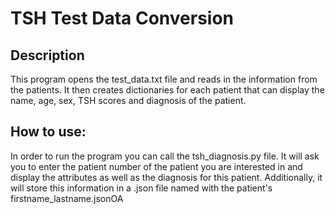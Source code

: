# TSH Test Data Conversion

## Description

This program opens the test_data.txt file and reads in the information from the patients. It then creates
dictionaries for each patient that can display the name, age, sex, TSH scores and diagnosis of the patient.

## How to use:

In order to run the program you can call the tsh_diagnosis.py file. It will ask you to enter the patient number
of the patient you are interested in and display the attributes as well as the diagnosis for this patient. Additionally, it will store this information in a .json file named with the patient's firstname_lastname.jsonOA

